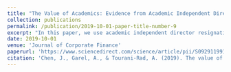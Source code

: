 ```yaml
---
title: "The Value of Academics: Evidence from Academic Independent Director Resignations in China"
collection: publications
permalink: /publication/2019-10-01-paper-title-number-9
excerpt: "In this paper, we use academic independent director resignations induced by the introduction of the Regulation 11 prohibiting academics from holding positions in Chinese public companies to examine their contribution to firm value. We document a negative market reaction to the issuance of the Regulation 11 and to the academic director resignations. The negative market reaction to academic director resignations is sizeable and hold when we further control for the influence of director, board, and firm characteristics. We next use heterogeneity in the market response to academic director resignations to study what the market values in academic directors. We find supportive evidence of a monitoring contribution and mixed evidence of advising and networking contributions. Finally, we show that in the two years following the issuance of the Regulation 11, companies with at least one academic director on their board prior to Regulation 11 underperform relative to companies without any academic directors. Overall, our results are consistent with a positive contribution of academic independent directors to firm value."
date: 2019-10-01
venue: 'Journal of Corporate Finance'
paperurl: 'https://www.sciencedirect.com/science/article/pii/S0929119918306369?casa_token=RI8slZft9M4AAAAA:sLyhR546rMed0BltSA13ihXNjYUOToLwZSiKMiR1eLvc_yyzNbgN1Ai6KkAqsQF2Lyfq9GI'
citation: 'Chen, J., Garel, A., & Tourani-Rad, A. (2019). The value of academics: Evidence from academic independent director resignations in China. Journal of Corporate Finance, 58, 393-414.'
---
```

